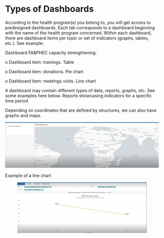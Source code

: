 # Types of Dashboards

According to the health program(s) you belong to, you will get access to predesigned dashboards. Each tab corresponds to a dashboard beginning with the name of the health program concerned. Within each dashboard, there are dashboard items per topic or set of indicators (graphs, tables, etc.). See example:&#x20;

Dashboard FA\&PHEC capacity strengthening:&#x20;

o Dashboard item: trainings. Table&#x20;

o Dashboard item: donations. Pie chart&#x20;

o Dashboard item: meetings visits. Line chart

A dashboard may contain different types of data, reports, graphs, etc. See some examples here below. Reports showcasing indicators for a specific time period



Depending on coordinates that are defined by structures, we can also have graphs and maps.

![](<../../.gitbook/assets/image (13).png>)



Example of a line chart

<figure><img src="../../.gitbook/assets/image (14).png" alt=""><figcaption></figcaption></figure>



